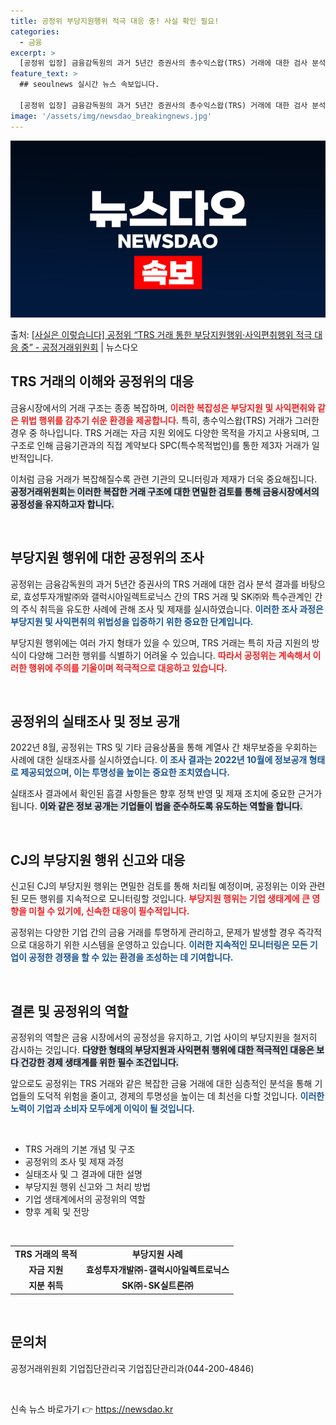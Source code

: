 ```yaml
---
title: 공정위 부당지원행위 적극 대응 중! 사실 확인 필요!
categories:
  - 금융
excerpt: >
  [공정위 입장] 금융감독원의 과거 5년간 증권사의 총수익스왑(TRS) 거래에 대한 검사 분석 결과 중 공정위…
feature_text: >
  ## seoulnews 실시간 뉴스 속보입니다.

  [공정위 입장] 금융감독원의 과거 5년간 증권사의 총수익스왑(TRS) 거래에 대한 검사 분석 결과 중 공정위…
image: '/assets/img/newsdao_breakingnews.jpg'
---
```


![뉴스다오 속보](/assets/img/newsdao_breakingnews.jpg)

<p>출처: <a href="https://newsdao.kr/1713" rel="dofollow">[사실은 이렇습니다] 공정위 “TRS 거래 통한 부당지원행위·사익편취행위 적극 대응 중” - 공정거래위원회</a> | 뉴스다오</p>

<h2 data-ke-size="size26">TRS 거래의 이해와 공정위의 대응</h2>

금융시장에서의 거래 구조는 종종 복잡하며, <b><span style="color: #ee2323;">이러한 복잡성은 부당지원 및 사익편취와 같은 위법 행위를 감추기 쉬운 환경을 제공합니다.</span></b>  특히, 총수익스왑(TRS) 거래가 그러한 경우 중 하나입니다. TRS 거래는 자금 지원 외에도 다양한 목적을 가지고 사용되며, 그 구조로 인해 금융기관과의 직접 계약보다 SPC(특수목적법인)를 통한 제3자 거래가 일반적입니다. 

이처럼 금융 거래가 복잡해질수록 관련 기관의 모니터링과 제재가 더욱 중요해집니다. <b><span style="background-color: #21538527;">공정거래위원회는 이러한 복잡한 거래 구조에 대한 면밀한 검토를 통해 금융시장에서의 공정성을 유지하고자 합니다.</span></b>

<p data-ke-size="size16">&nbsp;</p>

<h2 data-ke-size="size26">부당지원 행위에 대한 공정위의 조사</h2>

공정위는 금융감독원의 과거 5년간 증권사의 TRS 거래에 대한 검사 분석 결과를 바탕으로, 효성투자개발㈜와 갤럭시아일렉트로닉스 간의 TRS 거래 및 SK㈜와 특수관계인 간의 주식 취득을 유도한 사례에 관해 조사 및 제재를 실시하였습니다. <b><span style="color: #1a5490;">이러한 조사 과정은 부당지원 및 사익편취의 위법성을 입증하기 위한 중요한 단계입니다.</span></b> 

부당지원 행위에는 여러 가지 형태가 있을 수 있으며, TRS 거래는 특히 자금 지원의 방식이 다양해 그러한 행위를 식별하기 어려울 수 있습니다. <b><span style="color: #ee2323;">따라서 공정위는 계속해서 이러한 행위에 주의를 기울이며 적극적으로 대응하고 있습니다.</span></b>

<p data-ke-size="size16">&nbsp;</p>

<h2 data-ke-size="size26">공정위의 실태조사 및 정보 공개</h2>

2022년 8월, 공정위는 TRS 및 기타 금융상품을 통해 계열사 간 채무보증을 우회하는 사례에 대한 실태조사를 실시하였습니다. <b><span style="color: #1a5490;">이 조사 결과는 2022년 10월에 정보공개 형태로 제공되었으며, 이는 투명성을 높이는 중요한 조치였습니다.</span></b> 

실태조사 결과에서 확인된 흠결 사항들은 향후 정책 반영 및 제재 조치에 중요한 근거가 됩니다. <b><span style="background-color: #21538527;">이와 같은 정보 공개는 기업들이 법을 준수하도록 유도하는 역할을 합니다.</span></b>

<p data-ke-size="size16">&nbsp;</p>

<h2 data-ke-size="size26">CJ의 부당지원 행위 신고와 대응</h2>

신고된 CJ의 부당지원 행위는 면밀한 검토를 통해 처리될 예정이며, 공정위는 이와 관련된 모든 행위를 지속적으로 모니터링할 것입니다. <b><span style="color: #ee2323;">부당지원 행위는 기업 생태계에 큰 영향을 미칠 수 있기에, 신속한 대응이 필수적입니다.</span></b>

공정위는 다양한 기업 간의 금융 거래를 투명하게 관리하고, 문제가 발생할 경우 즉각적으로 대응하기 위한 시스템을 운영하고 있습니다. <b><span style="color: #1a5490;">이러한 지속적인 모니터링은 모든 기업이 공정한 경쟁을 할 수 있는 환경을 조성하는 데 기여합니다.</span></b>

<p data-ke-size="size16">&nbsp;</p>

<h2 data-ke-size="size26">결론 및 공정위의 역할</h2>

공정위의 역할은 금융 시장에서의 공정성을 유지하고, 기업 사이의 부당지원을 철저히 감시하는 것입니다. <b><span style="background-color: #21538527;">다양한 형태의 부당지원과 사익편취 행위에 대한 적극적인 대응은 보다 건강한 경제 생태계를 위한 필수 조건입니다.</span></b>

앞으로도 공정위는 TRS 거래와 같은 복잡한 금융 거래에 대한 심층적인 분석을 통해 기업들의 도덕적 위험을 줄이고, 경제의 투명성을 높이는 데 최선을 다할 것입니다. <b><span style="color: #1a5490;">이러한 노력이 기업과 소비자 모두에게 이익이 될 것입니다.</span></b> 

<p data-ke-size="size16">&nbsp;</p>

<ul>
    <li>TRS 거래의 기본 개념 및 구조</li>
    <li>공정위의 조사 및 제재 과정</li>
    <li>실태조사 및 그 결과에 대한 설명</li>
    <li>부당지원 행위 신고와 그 처리 방법</li>
    <li>기업 생태계에서의 공정위의 역할</li>
    <li>향후 계획 및 전망</li>
</ul>

<p data-ke-size="size16">&nbsp;</p>

<table>
    <tr>
        <td style="text-align: center; height: 17px;"><b>TRS 거래의 목적</b></td>
        <td style="text-align: center; height: 17px;"><b>부당지원 사례</b></td>
    </tr>
    <tr>
        <td style="text-align: center; height: 17px;"><b>자금 지원</b></td>
        <td style="text-align: center; height: 17px;"><b>효성투자개발㈜-갤럭시아일렉트로닉스</b></td>
    </tr>
    <tr>
        <td style="text-align: center; height: 17px;"><b>지분 취득</b></td>
        <td style="text-align: center; height: 17px;"><b>SK㈜-SK실트론㈜</b></td>
    </tr>
</table>

<p data-ke-size="size16">&nbsp;</p>

<h2 data-ke-size="size26">문의처</h2>
공정거래위원회 기업집단관리국 기업집단관리과(044-200-4846) 

<p data-ke-size="size16">&nbsp;</p> 

신속 뉴스 바로가기 👉 <a href="https://newsdao.kr" rel="dofollow">https://newsdao.kr</a>


